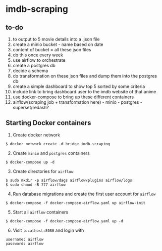 # imdb-scraping

## to-do
1. to output to 5 movie details into a .json file
2. create a minio bucket - name based on date
3. content of bucket = all these json files
4. do this once every week
5. use airflow to orchestrate
6. create a postgres db
7. decide a schema 
8. do transformation on these json files and dump them into the postgres db
9. create a simple dashboard to show top 5 sorted by some criteria
10. include link to bring dashboard user to the imdb website of that anime
11. use docker-compose to bring up these different containers
12. airflow(scraping job + transformation here) - minio - postgres - superset/redash?

## Starting Docker containers
1. Create docker network
```
$ docker network create -d bridge imdb-scraping
```
2. Create `minio` and `postgres` containers
```
$ docker-compose up -d
```
3. Create directories for `airflow` 
```
$ sudo mkdir -p airflow/dags airflow/plugins airflow/logs
$ sudo chmod -R 777 airflow
```
4. Run database migrations and create the first user account for `airflow`
```
$ docker-compose -f docker-compose-airflow.yaml up airflow-init
```
5. Start all `airflow` containers
```
$ docker-compose -f docker-compose-airflow.yaml up -d
```
6. Visit `localhost:8080` and login with 
```
username: airflow
password: airflow
```

